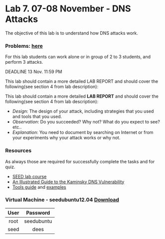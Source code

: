 # Lab 7. 07-08 November - DNS Attacks

The objective of this lab is to understand how DNS attacks work.


### Problems: [here](http://www.cis.syr.edu/%7Ewedu/seed/Labs/Attacks_DNS/DNS.pdf)

For this lab students can work alone or in group of 2 to 3 students, and perform 3 attacks.

DEADLINE 13 Nov. 11:59 PM

This lab should contain a more detailed LAB REPORT and should cover the following(see section 4 from lab description):

This lab should contain a more detailed **LAB REPORT** and should cover the following(see section 4 from lab description):
 * *Design*: The design of your attack, including strategies that you used and tools that you used.
 * *Observation*: Do you succeeded? Why not? What do you expect to see? etc..
 * *Explanation*: You need to document by searching on Internet or from your experiments why your attack works or why not.



### Resources
As always those are required for successfully complete the tasks and for quiz.

 * [SEED lab course](http://www.cis.syr.edu/%7Ewedu/seed/Labs/Attacks_DNS/)
 * [An Illustrated Guide to the Kaminsky DNS Vulnerability](http://unixwiz.net/techtips/iguide-kaminsky-dns-vuln.html)
 * [Tools guide](http://www.cis.syr.edu/~wedu/seed/Documentation/Misc/netwox.pdf) and [examples](http://www.cis.syr.edu/%7Ewedu/Teaching/cis758/netw522/netwox-doc_html/html/examples.html)


### Virtual Machine - seedubuntu12.04 [Download](http://www.cis.syr.edu/~wedu/seed/lab_env.html)

| User |  Password  |
|:----:|:----------:|
| root | seedubuntu |
| seed |    dees    |


